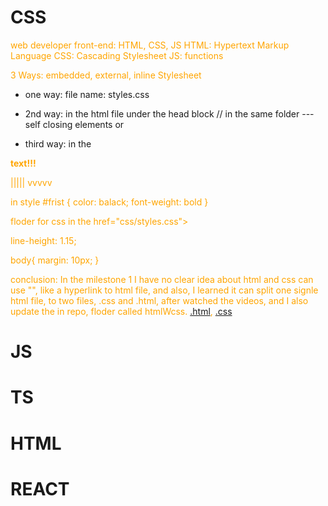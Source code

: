 # CSS
web developer
front-end: HTML, CSS, JS
HTML: Hypertext Markup Language
CSS: Cascading Stylesheet
JS: functions

3 Ways: embedded, external, inline Stylesheet
- one way:
file name: styles.css
<style>
p {
    color: orange;
}
</style>

- 2nd way:
in the html file under the head block
<linl rel ="stylesheet" href="styles.css"> // in the same folder --- self closing elements
or

<style>
p {
    color: orange;
}
</style>

- third way:
in the <body>
<p id="first" style = "color: balack; font-weight: bold"> text!!!

|||||
vvvvv

in style
#frist {
    color: balack; 
    font-weight: bold
}

floder for css
in the <head>
href="css/styles.css">


line-height: 1.15;

body{
margin: 10px;
}


conclusion: In the milestone 1 I have no clear idea about html and css can use "<linl rel ="stylesheet" href="styles.css">", like a hyperlink to html file, and also, I learned it can split one signle  html file, to two files, .css and .html, after watched the videos, and I also update the in repo, floder called htmlWcss. [.html](https://github.com/boyuan1228/boyuan1228.github.io/blob/main/Achievements/htmlWcss/index.html), [.css](https://github.com/boyuan1228/boyuan1228.github.io/blob/main/Achievements/htmlWcss/style.css)
























# JS



# TS



# HTML



# REACT



